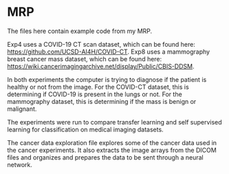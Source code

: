 # MRP
The files here contain example code from my MRP. 

Exp4 uses a COVID-19 CT scan dataset, which can be found here: https://github.com/UCSD-AI4H/COVID-CT. Exp8 uses a mammography breast cancer mass dataset, which can be found here: https://wiki.cancerimagingarchive.net/display/Public/CBIS-DDSM. 

In both experiments the computer is trying to diagnose if the patient is healthy or not from the image. For the COVID-CT dataset, this is determining if COVID-19 is present in the lungs or not. For the mammography dataset, this is determining if the mass is benign or malignant. 

The experiments were run to compare transfer learning and self supervised learning for classification on medical imaging datasets.

The cancer data exploration file explores some of the cancer data used in the cancer experiments. It also extracts the image arrays from the DICOM files and organizes and prepares the data to be sent through a neural network.
